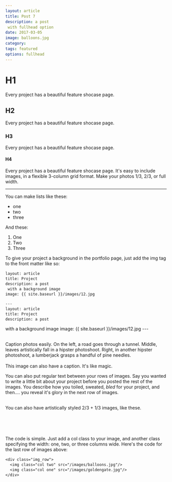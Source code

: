 ```yaml
---
layout: article
title: Post 7
description: a post
 with fullhead option
date: 2017-03-05
image: balloons.jpg
category:
tags: featured
options: fullhead
---
```


# H1
Every project has a beautiful feature shocase page.
## H2
Every project has a beautiful feature shocase page.
### H3
Every project has a beautiful feature shocase page.

#### H4
Every project has a beautiful feature shocase page. It's easy to include images, in a flexible 3-column grid format. Make your photos 1/3, 2/3, or full width.

--------
You can make lists like these:
  * one
  * two
  * three

And these:
  1. One
  2. Two
  3. Three

To give your project a background in the portfolio page, just add the img tag to the front matter like so:

```
layout: article
title: Project
description: a post
 with a background image
image: {{ site.baseurl }}/images/12.jpg
```

	---
	layout: article
	title: Project
	description: a post
 with a background image
	image: {{ site.baseurl }}/images/12.jpg
	---


<div class="img_row">
	<img class="col one" src="{{ site.baseurl }}/images/tunnel.jpg" alt="" title="example image"/>
	<img class="col one" src="{{ site.baseurl }}/images/2.jpg" alt="" title="example image"/>
	<img class="col one" src="{{ site.baseurl }}/images/3.jpg" alt="" title="example image"/>
</div>
<div class="col three caption">
	Caption photos easily. On the left, a road goes through a tunnel. Middle, leaves artistically fall in a hipster photoshoot. Right, in another hipster photoshoot, a lumberjack grasps a handful of pine needles.
</div>
<div class="img_row">
	<img class="col three" src="{{ site.baseurl }}/images/5.jpg" alt="" title="example image"/>
</div>
<div class="col three caption">
	This image can also have a caption. It's like magic.
</div>

You can also put regular text between your rows of images. Say you wanted to write a little bit about your project before you posted the rest of the images. You describe how you toiled, sweated, *bled* for your project, and then.... you reveal it's glory in the next row of images.


<div class="img_row">
	<img class="col two" src="{{ site.baseurl }}/images/balloons.jpg" alt="" title="example image"/>
	<img class="col one" src="{{ site.baseurl }}/images/goldengate.jpg" alt="" title="example image"/>
</div>
<div class="col three caption">
	You can also have artistically styled 2/3 + 1/3 images, like these.
</div>


<br/><br/><br/>


The code is simple. Just add a col class to your image, and another class specifying the width: one, two, or three columns wide. Here's the code for the last row of images above:

	<div class="img_row">
	  <img class="col two" src="/images/balloons.jpg"/>
	  <img class="col one" src="/images/goldengate.jpg"/>
	</div>
